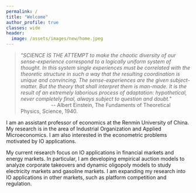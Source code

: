 ```yaml
---
permalink: /
title: "Welcome"
author_profile: true
classes: wide
header:
  image: /assets/images/new/home.jpeg
---
```


>_"SCIENCE IS THE ATTEMPT to make the chaotic diversity of our sense-experience correspond to a logically uniform system of thought. In this system single experiences must be correlated with the theoretic structure in such a way that the resulting coordination is unique and convincing. The sense-experiences are the given subject-matter. But the theory that shall interpret them is man-made. It is the result of an extremely laborious process of adaptation: hypothetical, never completely final, always subject to question and doubt."_  
>&nbsp;&nbsp;&nbsp;&nbsp;&nbsp;&nbsp;&nbsp;&nbsp;&nbsp;&nbsp;&nbsp;&nbsp;&nbsp;&nbsp;&nbsp;&nbsp;&nbsp;&nbsp;&nbsp;&nbsp;
-- Albert Einstein, The Fundaments of Theoretical Physics, Science, 1940.

I am an assistant professor of economics at the Renmin University of China. My research is in the area of Industrial Organization and Applied Microeconomics. I am also interested in the econometric problems motivated by IO applications.

My current research focus on IO applications in financial markets and energy markets. In particular, I am developing empirical auction models to analyze corporate takeovers and dynamic oligopoly models to study electricity markets and gasoline markets. I am expanding my research into IO applications in other markets, such as platform competition and regulation.
